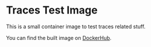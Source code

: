 # Traces Test Image

This is a small container image to test traces related stuff.

You can find the built image on [DockerHub](https://hub.docker.com/r/shaardie/traces-test-image).
